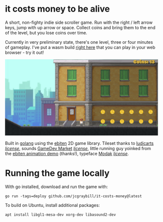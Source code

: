 # it costs money to be alive
A short, non-fighty indie side scroller game. Run with the right / left arrow keys, jump with up arrow or space. Collect coins and bring them to the end of the level, but you lose coins over time. 

Currently in very preliminary state, there's one level, three or four minutes of gameplay. I've put a wasm build [right here](https://jcgraybill.github.io/it-costs-money/) that you can play in your web browser - try it out!

![screenshot](https://github.com/jcgraybill/it-costs-money/blob/main/screenshot.png)

Built in [golang](https://go.dev/) using the [ebiten](https://ebiten.org/) 2D game library. Tileset thanks to [ludicarts](https://ludicarts.itch.io/) *[license](https://www.ludicarts.com/license-2/)*, sounds [GameDev Market](https://www.gamedevmarket.net/) *[license](https://static.gamedevmarket.net/terms-conditions/#pro-licence)*, little running guy yoinked from the [ebiten animation demo](https://ebiten.org/examples/animation.html) (thanks!), typeface [Modak](https://github.com/EkType/Modak) *[license](https://github.com/EkType/Modak/blob/master/OFL.txt)*.

# Running the game locally
With go installed, download and run the game with:
```
go run -tags=deploy github.com/jcgraybill/it-costs-money@latest
```

To build on Ubuntu, install additional packages:
```
apt install libgl1-mesa-dev xorg-dev libasound2-dev
```

